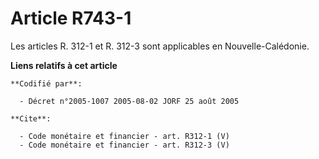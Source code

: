 # Article R743-1

Les articles R. 312-1 et R. 312-3 sont applicables en Nouvelle-Calédonie.

**Liens relatifs à cet article**

	**Codifié par**:

	  - Décret n°2005-1007 2005-08-02 JORF 25 août 2005

	**Cite**:

	  - Code monétaire et financier - art. R312-1 (V)
	  - Code monétaire et financier - art. R312-3 (V)
